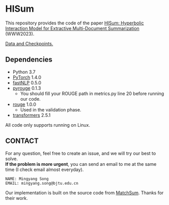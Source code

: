 # HISum
This repository provides the code of the paper [HISum: Hyperbolic Interaction Model for Extractive Multi-Document Summarization](https://dl.acm.org/doi/10.1145/3543507.3583197) (WWW2023).

[Data and Checkpoints.](https://drive.google.com/drive/folders/1-qRH0A3MqaqtSgDzbiU-KHAg8KsN41sz?usp=drive_link)

## Dependencies
- Python 3.7
- [PyTorch](https://github.com/pytorch/pytorch) 1.4.0
- [fastNLP](https://github.com/fastnlp/fastNLP) 0.5.0
- [pyrouge](https://github.com/bheinzerling/pyrouge) 0.1.3
	- You should fill your ROUGE path in metrics.py line 20 before running our code.
- [rouge](https://github.com/pltrdy/rouge) 1.0.0
	- Used in  the validation phase.
- [transformers](https://github.com/huggingface/transformers) 2.5.1

	
All code only supports running on Linux.


## CONTACT

For any question, feel free to create an issue, and we will try our best to solve. \
**If the problem is more urgent**, you can send an email to me at the same time (I check email almost everyday).

```
NAME: Mingyang Song
EMAIL: mingyang.song@bjtu.edu.cn
```





Our implementation is built on the source code from [MatchSum](https://github.com/maszhongming/MatchSum). Thanks for their work.



